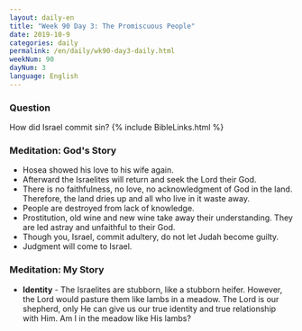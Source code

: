 ```yaml
---
layout: daily-en
title: "Week 90 Day 3: The Promiscuous People"
date: 2019-10-9 
categories: daily
permalink: /en/daily/wk90-day3-daily.html
weekNum: 90
dayNum: 3
language: English
---
```

### Question     
How did Israel commit sin?
{% include BibleLinks.html %} 
### Meditation: God's Story   
+ Hosea showed his love to his wife again. 
+ Afterward the Israelites will return and seek the Lord their God. 
+ There is no faithfulness, no love, no acknowledgment of God in the land. Therefore, the land dries up and all who live in it waste away. 
+ People are destroyed from lack of knowledge. 
+ Prostitution, old wine and new wine take away their understanding. They are led astray and unfaithful to their God. 
+ Though you, Israel, commit adultery, do not let Judah become guilty. 
+ Judgment will come to Israel. 
### Meditation: My Story   
+ **Identity** - The Israelites are stubborn, like a stubborn heifer. However, the Lord would pasture them like lambs in a meadow. The Lord is our shepherd, only He can give us our true identity and true relationship with Him. Am I in the meadow like His lambs? 
